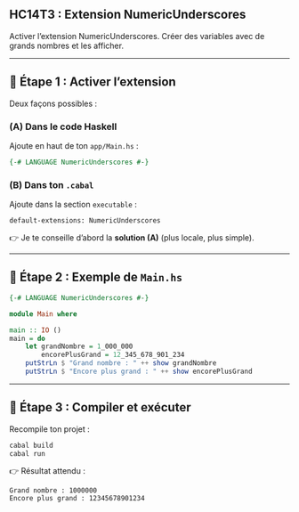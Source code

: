 ## HC14T3 : Extension NumericUnderscores

Activer l’extension NumericUnderscores. Créer des variables avec de grands nombres et les afficher.

---

## 🚀 Étape 1 : Activer l’extension

Deux façons possibles :

### (A) Dans le code Haskell

Ajoute en haut de ton `app/Main.hs` :

```haskell
{-# LANGUAGE NumericUnderscores #-}
```

### (B) Dans ton `.cabal`

Ajoute dans la section `executable` :

```cabal
default-extensions: NumericUnderscores
```

👉 Je te conseille d’abord la **solution (A)** (plus locale, plus simple).

---

## 🚀 Étape 2 : Exemple de `Main.hs`

```haskell
{-# LANGUAGE NumericUnderscores #-}

module Main where

main :: IO ()
main = do
    let grandNombre = 1_000_000
        encorePlusGrand = 12_345_678_901_234
    putStrLn $ "Grand nombre : " ++ show grandNombre
    putStrLn $ "Encore plus grand : " ++ show encorePlusGrand
```

---

## 🚀 Étape 3 : Compiler et exécuter

Recompile ton projet :

```bash
cabal build
cabal run
```

👉 Résultat attendu :

```
Grand nombre : 1000000
Encore plus grand : 12345678901234
```
